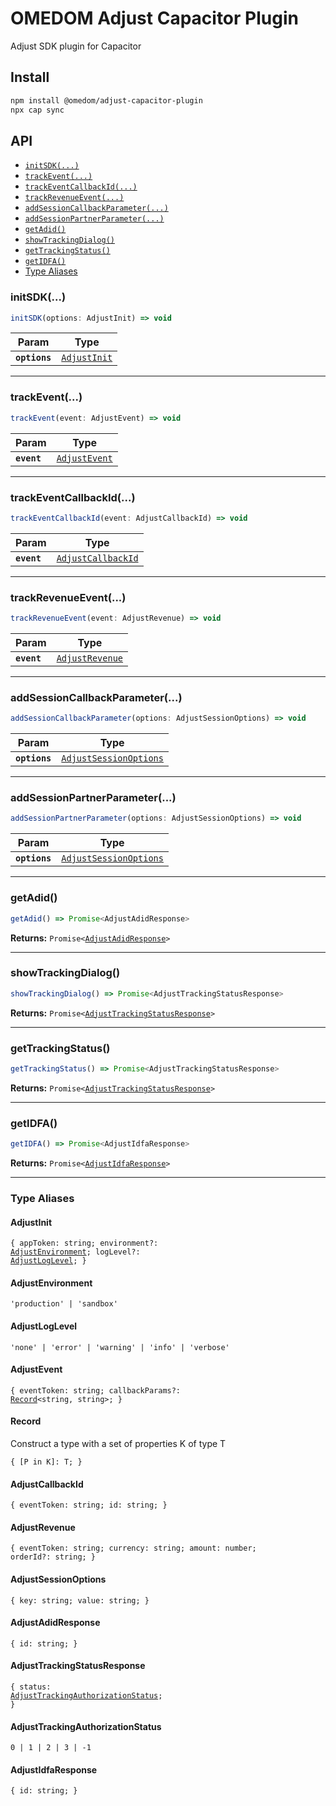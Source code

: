 # OMEDOM Adjust Capacitor Plugin

Adjust SDK plugin for Capacitor

## Install

```bash
npm install @omedom/adjust-capacitor-plugin
npx cap sync
```

## API

<docgen-index>

- [`initSDK(...)`](#initsdk)
- [`trackEvent(...)`](#trackevent)
- [`trackEventCallbackId(...)`](#trackeventcallbackid)
- [`trackRevenueEvent(...)`](#trackrevenueevent)
- [`addSessionCallbackParameter(...)`](#addsessioncallbackparameter)
- [`addSessionPartnerParameter(...)`](#addsessionpartnerparameter)
- [`getAdid()`](#getadid)
- [`showTrackingDialog()`](#showtrackingdialog)
- [`getTrackingStatus()`](#gettrackingstatus)
- [`getIDFA()`](#getidfa)
- [Type Aliases](#type-aliases)

</docgen-index>

<docgen-api>
<!--Update the source file JSDoc comments and rerun docgen to update the docs below-->

### initSDK(...)

```typescript
initSDK(options: AdjustInit) => void
```

| Param         | Type                                              |
| ------------- | ------------------------------------------------- |
| **`options`** | <code><a href="#adjustinit">AdjustInit</a></code> |

---

### trackEvent(...)

```typescript
trackEvent(event: AdjustEvent) => void
```

| Param       | Type                                                |
| ----------- | --------------------------------------------------- |
| **`event`** | <code><a href="#adjustevent">AdjustEvent</a></code> |

---

### trackEventCallbackId(...)

```typescript
trackEventCallbackId(event: AdjustCallbackId) => void
```

| Param       | Type                                                          |
| ----------- | ------------------------------------------------------------- |
| **`event`** | <code><a href="#adjustcallbackid">AdjustCallbackId</a></code> |

---

### trackRevenueEvent(...)

```typescript
trackRevenueEvent(event: AdjustRevenue) => void
```

| Param       | Type                                                    |
| ----------- | ------------------------------------------------------- |
| **`event`** | <code><a href="#adjustrevenue">AdjustRevenue</a></code> |

---

### addSessionCallbackParameter(...)

```typescript
addSessionCallbackParameter(options: AdjustSessionOptions) => void
```

| Param         | Type                                                                  |
| ------------- | --------------------------------------------------------------------- |
| **`options`** | <code><a href="#adjustsessionoptions">AdjustSessionOptions</a></code> |

---

### addSessionPartnerParameter(...)

```typescript
addSessionPartnerParameter(options: AdjustSessionOptions) => void
```

| Param         | Type                                                                  |
| ------------- | --------------------------------------------------------------------- |
| **`options`** | <code><a href="#adjustsessionoptions">AdjustSessionOptions</a></code> |

---

### getAdid()

```typescript
getAdid() => Promise<AdjustAdidResponse>
```

**Returns:** <code>Promise&lt;<a href="#adjustadidresponse">AdjustAdidResponse</a>&gt;</code>

---

### showTrackingDialog()

```typescript
showTrackingDialog() => Promise<AdjustTrackingStatusResponse>
```

**Returns:** <code>Promise&lt;<a href="#adjusttrackingstatusresponse">AdjustTrackingStatusResponse</a>&gt;</code>

---

### getTrackingStatus()

```typescript
getTrackingStatus() => Promise<AdjustTrackingStatusResponse>
```

**Returns:** <code>Promise&lt;<a href="#adjusttrackingstatusresponse">AdjustTrackingStatusResponse</a>&gt;</code>

---

### getIDFA()

```typescript
getIDFA() => Promise<AdjustIdfaResponse>
```

**Returns:** <code>Promise&lt;<a href="#adjustidfaresponse">AdjustIdfaResponse</a>&gt;</code>

---

### Type Aliases

#### AdjustInit

<code>{ appToken: string; environment?: <a href="#adjustenvironment">AdjustEnvironment</a>; logLevel?: <a href="#adjustloglevel">AdjustLogLevel</a>; }</code>

#### AdjustEnvironment

<code>'production' | 'sandbox'</code>

#### AdjustLogLevel

<code>'none' | 'error' | 'warning' | 'info' | 'verbose'</code>

#### AdjustEvent

<code>{ eventToken: string; callbackParams?: <a href="#record">Record</a>&lt;string, string&gt;; }</code>

#### Record

Construct a type with a set of properties K of type T

<code>{
[P in K]: T;
}</code>

#### AdjustCallbackId

<code>{ eventToken: string; id: string; }</code>

#### AdjustRevenue

<code>{ eventToken: string; currency: string; amount: number; orderId?: string; }</code>

#### AdjustSessionOptions

<code>{ key: string; value: string; }</code>

#### AdjustAdidResponse

<code>{ id: string; }</code>

#### AdjustTrackingStatusResponse

<code>{ status: <a href="#adjusttrackingauthorizationstatus">AdjustTrackingAuthorizationStatus</a>; }</code>

#### AdjustTrackingAuthorizationStatus

<code>0 | 1 | 2 | 3 | -1</code>

#### AdjustIdfaResponse

<code>{ id: string; }</code>

</docgen-api>
